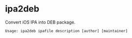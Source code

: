 ipa2deb
=======

Convert iOS IPA into DEB package.

    Usage: ipa2deb ipafile description [author] [maintainer]
